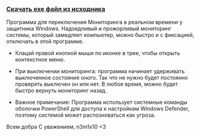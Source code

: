 ### [Скачать exe файл из исходника](https://github.com/N3M1X10/DWD/raw/main/Disable%20Windows%20Defender/bin/Release/Disable%20Windows%20Defender.exe)

Программа для переключения Мониторинга в реальном времени у защитника Windows.
Надоедливый и прожорливый мониторинг системы, который замедляет компьютер, можно быстро и с фиксацией, отключать в этой программе.

- Клацай правой кнопкой мыши по иконке в трее, чтобы открыть контекстное меню.

- При выключении мониторинга: программа начинает удерживать выключенное состояние оного. 
Так что не нужно будет постоянно проверять выключен он или нет. 
В любое время, можно будет быстро вернуть мониторинг назад.

- Важное примечание:
Программа использует системные команды оболочки PowerShell для доступа к настройкам Windows Defender, поэтому системой может распозноваться как угроза.

Всем добра
С уважением, n3m1x10 <3
